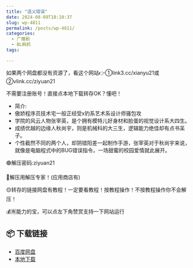 ```yaml
---
title: "语义错误"
date: 2024-08-09T18:10:37
slug: wp-4811
permalink: /posts/wp-4811/
categories:
  - 广播剧
  - BL韩抓
tags:

---
```


如果两个网盘都没有资源了，看这个网站👉①link3.cc/xianyu21或②vlink.cc/ziyuan21

不需要注册账号！直接点本地下载转存OK？懂吧！

*   简介:
*   傲娇程序员技术宅一般正经受x钓系艺术系设计师骚包攻
*   学院的风云人物张宰英，是个拥有模特儿好身材和脸蛋的视觉设计系大四生。
*   成绩优越的边缘人秋尚宇，则是机械科的大三生，逻辑能力绝佳却有点书呆子。
*   个性截然不同的两个人，却阴错阳差一起制作手游，张宰英对于秋尚宇来说，就像是电脑程式中的BUG错误指令，一场甜蜜的校园爱情就此展开。

🟢解压密码:ziyuan21

🔵解压用解压专家！(应用商店有)

🟡转存的链接网盘有教程！一定要看教程！按教程操作！不按教程操作你不会解压！

💰🈶能力的宝，可以点左下角赞赏支持一下网站运行

## 📦 下载链接
- [百度网盘](https://blziyuan21.com/pay-download/4811?key=427ea091b9&down_id=0)
- [本地下载](https://blziyuan21.com/pay-download/4811?key=427ea091b9&down_id=1)

